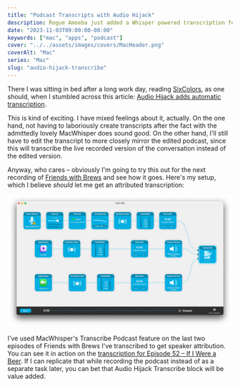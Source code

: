```yaml
---
title: "Podcast Transcripts with Audio Hijack"
description: Rogue Amoeba just added a Whisper powered transcription feature to Audio Hijack, and I am going to give it a try.
date: "2023-11-03T09:00:00-08:00"
keywords: ["mac", "apps", "podcast"]
cover: "../../assets/images/covers/MacHeader.png"
coverAlt: "Mac"
series: "Mac"
slug: "audio-hijack-transcribe"
---
```


There I was sitting in bed after a long work day, reading [SixColors](https://sixcolors.com/), as one should, when I stumbled across this article: [Audio Hijack adds automatic transcription](https://sixcolors.com/post/2023/11/audio-hijack-adds-automatic-transcription/).

This is kind of exciting. I have mixed feelings about it, actually. On the one hand, not having to laboriously create transcripts after the fact with the admittedly lovely MacWhisper does sound good. On the other hand, I'll still have to edit the transcript to more closely mirror the edited podcast, since this will transcribe the live recorded version of the conversation instead of the edited version.

Anyway, who cares – obviously I'm going to try this out for the next recording of [Friends with Brews](https://friendswithbrews.com) and see how it goes. Here's my setup, which I believe *should* let me get an attributed transcription:

[![Audio Hijack Transcript Block](../../assets/images/posts/Transcript-block-2E72E021-C8FC-4E13-881D-D0B7CAF2E534.png)](/images/posts/Transcript-block-2E72E021-C8FC-4E13-881D-D0B7CAF2E534.jpg)

I've used MacWhisper's Transcribe Podcast feature on the last two episodes of Friends with Brews I've transcribed to get speaker attribution. You can see it in action on the [transcription for Episode 52 – If I Were a Beer](https://friendswithbrews.com/transcripts/52/). If I can replicate that while recording the podcast instead of as a separate task later, you can bet that Audio Hijack Transcribe block will be value added.
